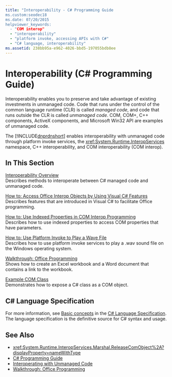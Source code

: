 ```yaml
---
title: "Interoperability - C# Programming Guide
ms.custom:seodec18
ms.date: 07/20/2015
helpviewer_keywords: 
  - "COM interop"
  - "interoperability"
  - "platform invoke, accessing APIs with C#"
  - "C# language, interoperability"
ms.assetid: 238bb95a-e962-4026-bbd5-197055bdb8ee
---
```

# Interoperability (C# Programming Guide)
Interoperability enables you to preserve and take advantage of existing investments in unmanaged code. Code that runs under the control of the common language runtime (CLR) is called *managed code*, and code that runs outside the CLR is called *unmanaged code*. COM, COM+, C++ components, ActiveX components, and Microsoft Win32 API are examples of unmanaged code.  
  
 The [!INCLUDE[dnprdnshort](~/includes/dnprdnshort-md.md)] enables interoperability with unmanaged code through platform invoke services, the <xref:System.Runtime.InteropServices> namespace, C++ interoperability, and COM interoperability (COM interop).  
  
## In This Section  
 [Interoperability Overview](../../../csharp/programming-guide/interop/interoperability-overview.md)  
 Describes methods to interoperate between C# managed code and unmanaged code.  
  
 [How to: Access Office Interop Objects by Using Visual C# Features](../../../csharp/programming-guide/interop/how-to-access-office-onterop-objects.md)  
 Describes features that are introduced in Visual C# to facilitate Office programming.  
  
 [How to: Use Indexed Properties in COM Interop Programming](../../../csharp/programming-guide/interop/how-to-use-indexed-properties-in-com-interop-rogramming.md)  
 Describes how to use indexed properties to access COM properties that have parameters.  
  
 [How to: Use Platform Invoke to Play a Wave File](../../../csharp/programming-guide/interop/how-to-use-platform-invoke-to-play-a-wave-file.md)  
 Describes how to use platform invoke services to play a .wav sound file on the Windows operating system.  
  
 [Walkthrough: Office Programming](../../../csharp/programming-guide/interop/walkthrough-office-programming.md)  
 Shows how to create an Excel workbook and a Word document that contains a link to the workbook.  
  
 [Example COM Class](../../../csharp/programming-guide/interop/example-com-class.md)  
 Demonstrates how to expose a C# class as a COM object.  
  
## C# Language Specification  

For more information, see [Basic concepts](~/_csharplang/spec/unsafe-code.md) in the [C# Language Specification](../../language-reference/language-specification/index.md). The language specification is the definitive source for C# syntax and usage.
  
## See Also

- <xref:System.Runtime.InteropServices.Marshal.ReleaseComObject%2A?displayProperty=nameWithType>  
- [C# Programming Guide](../../../csharp/programming-guide/index.md)  
- [Interoperating with Unmanaged Code](../../../../docs/framework/interop/index.md)  
- [Walkthrough: Office Programming](../../../csharp/programming-guide/interop/walkthrough-office-programming.md)
